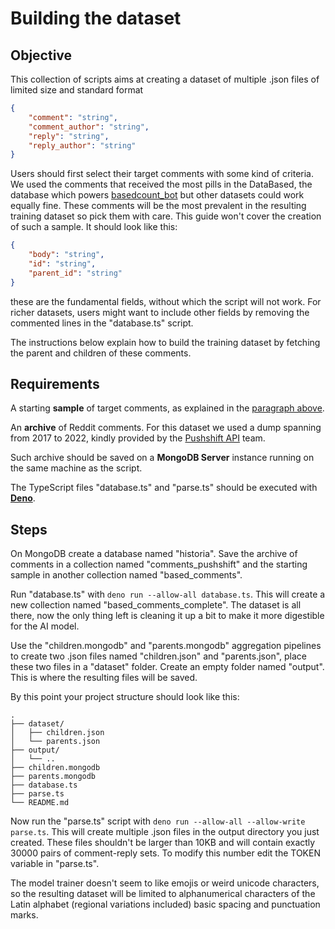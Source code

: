# Building the dataset
## Objective
This collection of scripts aims at creating a dataset of multiple .json files of limited size and standard format
```json
{
    "comment": "string",
    "comment_author": "string",
    "reply": "string",
    "reply_author": "string"
}
```
Users should first select their target comments with some kind of criteria. We used the comments that received the most pills in the DataBased, the database which powers [basedcount_bot](https://github.com/CodapopKSP/basedcount_bot) but other datasets could work equally fine. These comments will be the most prevalent in the resulting training dataset so pick them with care. This guide won't cover the creation of such a sample. It should look like this:
```json
{
    "body": "string",
    "id": "string",
    "parent_id": "string"
}
```
these are the fundamental fields, without which the script will not work. For richer datasets, users might want to include other fields by removing the commented lines in the "database.ts" script.

The instructions below explain how to build the training dataset by fetching the parent and children of these comments.
## Requirements
A starting **sample** of target comments, as explained in the [paragraph above](#objective).

An **archive** of Reddit comments. For this dataset we used a dump spanning from 2017 to 2022, kindly provided by the [Pushshift API](https://github.com/pushshift/api) team.

Such archive should be saved on a **MongoDB Server** instance running on the same machine as the script.

The TypeScript files "database.ts" and "parse.ts" should be executed with **[Deno](https://deno.land)**.

## Steps
On MongoDB create a database named "historia". Save the archive of comments in a collection named "comments_pushshift" and the starting sample in another collection named "based_comments".

Run "database.ts" with `deno run --allow-all database.ts`. This will create a new collection named "based_comments_complete". The dataset is all there, now the only thing left is cleaning it up a bit to make it more digestible for the AI model.

Use the "children.mongodb" and "parents.mongodb" aggregation pipelines to create two .json files named  "children.json" and "parents.json", place these two files in a "dataset" folder. Create an empty folder named "output". This is where the resulting files will be saved.

By this point your project structure should look like this:
```
.
├── dataset/
│   ├── children.json
│   └── parents.json
├── output/
│   └── ..
├── children.mongodb
├── parents.mongodb
├── database.ts
├── parse.ts
└── README.md
```

Now run the "parse.ts" script with  `deno run --allow-all --allow-write parse.ts`. This will create multiple .json files in the output directory you just created. These files shouldn't be larger than 10KB and will contain exactly 30000 pairs of comment-reply sets. To modify this number edit the TOKEN variable in "parse.ts".

The model trainer doesn't seem to like emojis or weird unicode characters, so the resulting dataset will be limited to alphanumerical characters of the Latin alphabet (regional variations included) basic spacing and punctuation marks.